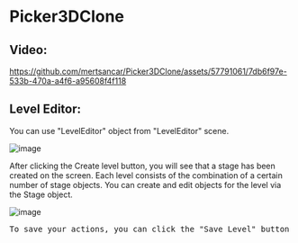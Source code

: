 # Picker3DClone
 

## Video:
https://github.com/mertsancar/Picker3DClone/assets/57791061/7db6f97e-533b-470a-a4f6-a95608f4f118



## Level Editor:

You can use "LevelEditor" object from "LevelEditor" scene. 

![image](https://github.com/mertsancar/Picker3DClone/assets/57791061/3181e4bb-b31c-4fc2-86d9-b6cace9d9744)



After clicking the Create level button, you will see that a stage has been created on the screen. Each level consists of the combination of a certain number of stage objects. You can create and edit objects for the level via the Stage object.

![image](https://github.com/mertsancar/Picker3DClone/assets/57791061/5fcc062f-e755-4df1-882d-ea31a093c02a)


<pre>
To save your actions, you can click the "Save Level" button on the "LevelEditor" object.
</pre>

